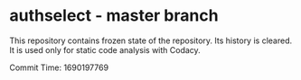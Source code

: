 # authselect - master branch

This repository contains frozen state of the repository.
Its history is cleared. It is used only for static code
analysis with Codacy.

Commit Time: 1690197769